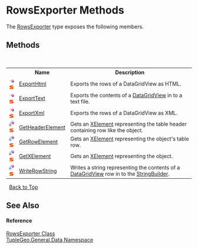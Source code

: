 # RowsExporter Methods
 

The <a href="T_TupleGeo_General_Data_RowsExporter">RowsExporter</a> type exposes the following members.


## Methods
&nbsp;<table><tr><th></th><th>Name</th><th>Description</th></tr><tr><td>![Public method](media/pubmethod.gif "Public method")![Static member](media/static.gif "Static member")</td><td><a href="M_TupleGeo_General_Data_RowsExporter_ExportHtml">ExportHtml</a></td><td>
Exports the rows of a DataGridView as HTML.</td></tr><tr><td>![Public method](media/pubmethod.gif "Public method")![Static member](media/static.gif "Static member")</td><td><a href="M_TupleGeo_General_Data_RowsExporter_ExportText">ExportText</a></td><td>
Exports the contents of a <a href="http://msdn2.microsoft.com/en-us/library/wc5cbb9z" target="_blank">DataGridView</a> in to a text file.</td></tr><tr><td>![Public method](media/pubmethod.gif "Public method")![Static member](media/static.gif "Static member")</td><td><a href="M_TupleGeo_General_Data_RowsExporter_ExportXml">ExportXml</a></td><td>
Exports the rows of a DataGridView as XML.</td></tr><tr><td>![Private method](media/privmethod.gif "Private method")![Static member](media/static.gif "Static member")</td><td><a href="M_TupleGeo_General_Data_RowsExporter_GetHeaderElement">GetHeaderElement</a></td><td>
Gets an <a href="http://msdn2.microsoft.com/en-us/library/bb340098" target="_blank">XElement</a> representing the table header containing row like the object.</td></tr><tr><td>![Private method](media/privmethod.gif "Private method")![Static member](media/static.gif "Static member")</td><td><a href="M_TupleGeo_General_Data_RowsExporter_GetRowElement">GetRowElement</a></td><td>
Gets an <a href="http://msdn2.microsoft.com/en-us/library/bb340098" target="_blank">XElement</a> representing the object's table row.</td></tr><tr><td>![Private method](media/privmethod.gif "Private method")![Static member](media/static.gif "Static member")</td><td><a href="M_TupleGeo_General_Data_RowsExporter_GetXElement">GetXElement</a></td><td>
Gets an <a href="http://msdn2.microsoft.com/en-us/library/bb340098" target="_blank">XElement</a> representing the object.</td></tr><tr><td>![Private method](media/privmethod.gif "Private method")![Static member](media/static.gif "Static member")</td><td><a href="M_TupleGeo_General_Data_RowsExporter_WriteRowString">WriteRowString</a></td><td>
Writes a string representing the contents of a <a href="http://msdn2.microsoft.com/en-us/library/wc5cbb9z" target="_blank">DataGridView</a> row in to the <a href="http://msdn2.microsoft.com/en-us/library/y9sxk6fy" target="_blank">StringBuilder</a>.</td></tr></table>&nbsp;
<a href="#rowsexporter-methods">Back to Top</a>

## See Also


#### Reference
<a href="T_TupleGeo_General_Data_RowsExporter">RowsExporter Class</a><br /><a href="N_TupleGeo_General_Data">TupleGeo.General.Data Namespace</a><br />